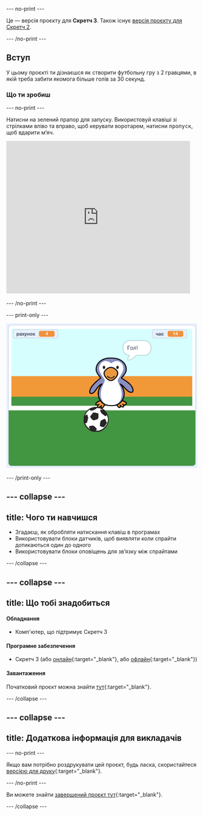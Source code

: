 --- no-print ---

Це — версія проєкту для **Скретч 3**. Також існує [версія проєкту для Скретч 2](https://projects.raspberrypi.org/uk-UA/projects/beat-the-goalie-scratch2).

--- /no-print ---

## Вступ

У цьому проєкті ти дізнаєшся як створити футбольну гру з 2 гравцями, в якій треба забити якомога більше голів за 30 секунд.

### Що ти зробиш

--- no-print ---

Натисни на зелений прапор для запуску. Використовуй клавіші зі стрілками вліво та вправо, щоб керувати воротарем, натисни <kbd>пропуск</kbd>, щоб вдарити м’яч.

<div class="scratch-preview">
  <iframe allowtransparency="true" width="485" height="402" src="https://scratch.mit.edu/projects/embed/406772266/?autostart=false" frameborder="0" scrolling="no"></iframe>
</div>

--- /no-print ---

--- print-only ---

![знімок екрана гри](images/goalie-final.png)

--- /print-only ---

--- collapse ---
---
title: Чого ти навчишся
---

- Згадаєш, як обробляти натискання клавіш в програмах
- Використовувати блоки датчиків, щоб виявляти коли спрайти дотикаються один до одного
- Використовувати блоки оповіщень для зв’язку між спрайтами

--- /collapse ---

--- collapse ---
---
title: Що тобі знадобиться
---

#### Обладнання

+ Комп'ютер, що підтримує Скретч 3

#### Програмне забезпечення

+ Скретч 3 (або [онлайн](http://rpf.io/scratchon){:target="_blank"}, або [офлайн](http://rpf.io/scratchoff){:target="_blank"})

#### Завантаження

Початковий проєкт можна знайти [тут](http://rpf.io/p/uk-UA/beat-the-goalie-go){:target="_blank"}.

--- /collapse ---

--- collapse ---
---
title: Додаткова інформація для викладачів
---

--- no-print ---

Якщо вам потрібно роздрукувати цей проєкт, будь ласка, скористайтеся [версією для друку](https://projects.raspberrypi.org/uk-UA/projects/beat-the-goalie/print){:target="_blank"}.

--- /no-print ---

Ви можете знайти [завершений проєкт тут](http://rpf.io/p/uk-UA/beat-the-goalie-get){:target="_blank"}.

--- /collapse ---
